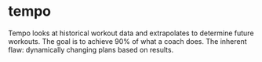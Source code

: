 tempo
=====

Tempo looks at historical workout data and extrapolates to determine future workouts. The goal is to achieve 90% of what a coach does. The inherent flaw: dynamically changing plans based on results.